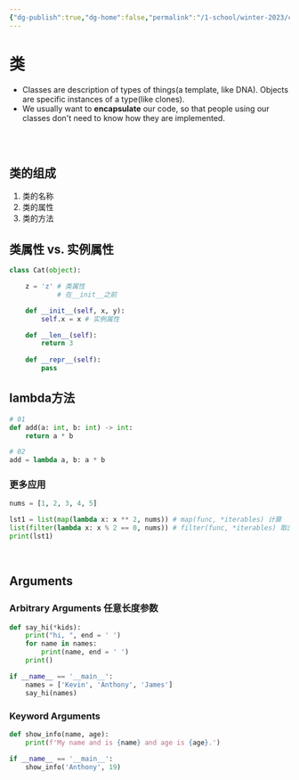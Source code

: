 ```yaml
---
{"dg-publish":true,"dg-home":false,"permalink":"/1-school/winter-2023/csc-148/preview/lecture-02-oop/","dgPassFrontmatter":true}
---
```




# 类
* Classes are description of types of things(a template, like DNA). Objects are specific instances of a type(like clones).
* We usually want to **encapsulate** our code, so that people using our classes don't need to know how they are implemented.

```toc
```

&nbsp;

## 类的组成
1. 类的名称
2. 类的属性
3. 类的方法


## 类属性 vs. 实例属性
```python
class Cat(object):

    z = 'z' # 类属性
            # 在__init__之前

    def __init__(self, x, y):
        self.x = x # 实例属性

    def __len__(self):
        return 3
    
    def __repr__(self):
        pass
```


## lambda方法
```python
# 01
def add(a: int, b: int) -> int:
    return a * b

# 02
add = lambda a, b: a * b
```


### 更多应用
```python
nums = [1, 2, 3, 4, 5]

lst1 = list(map(lambda x: x ** 2, nums)) # map(func, *iterables) 计算
list(filter(lambda x: x % 2 == 0, nums)) # filter(func, *iterables) 取出
print(lst1)
```


&nbsp;

## Arguments
### Arbitrary Arguments 任意长度参数
```python
def say_hi(*kids):
    print("hi, ", end = ' ')
    for name in names:
        print(name, end = ' ')
    print()

if __name__ == '__main__':
	names = ['Kevin', 'Anthony', 'James']
	say_hi(names)
```


### Keyword Arguments
```python
def show_info(name, age):
    print(f'My name and is {name} and age is {age}.')

if __name__ == '__main__':
	show_info('Anthony', 19)
```




